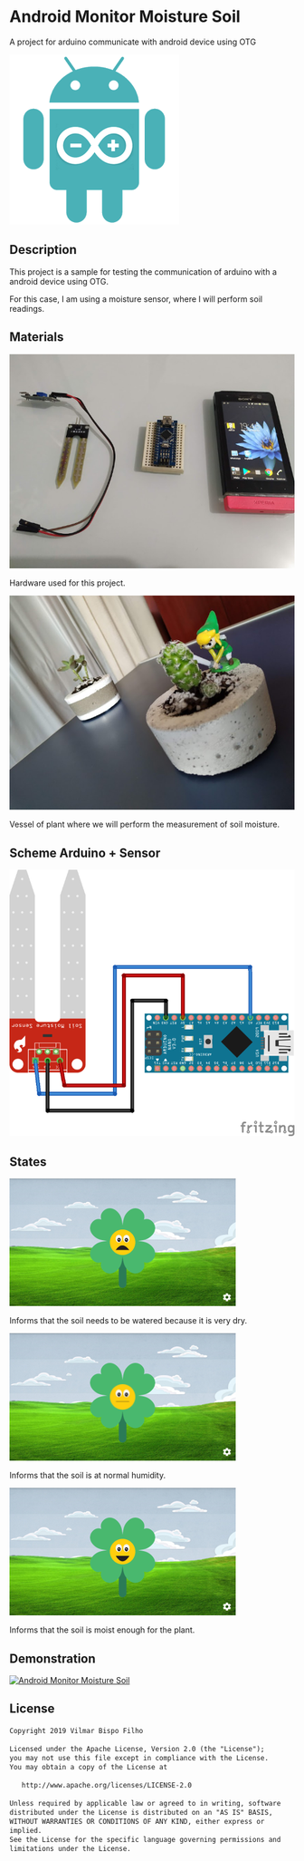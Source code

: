 Android Monitor Moisture Soil
=======

A project for arduino communicate with android device using OTG

![](images/mobile-development-arduino.png)


Description
------------
This project is a sample for testing the communication of arduino with a android device using OTG.

For this case, I am using a moisture sensor, where I will perform soil readings.


Materials
------------
![](images/hardware.png)

Hardware used for this project.


![](images/plant.png)

Vessel of plant where we will perform the measurement of soil moisture.


Scheme Arduino + Sensor
---------------------------
![](arduino/scheme_moisture_detect.png)


States
------------
![](images/smile_sad.png)

Informs that the soil needs to be watered because it is very dry.

![](images/smile_normal.png)

Informs that the soil is at normal humidity.

![](images/smile_happy.png)

Informs that the soil is moist enough for the plant.


Demonstration
----------------
[![Android Monitor Moisture Soil](https://img.youtube.com/vi/67cqbQXxT_k/0.jpg)](https://www.youtube.com/watch?v=67cqbQXxT_k)


License
--------

    Copyright 2019 Vilmar Bispo Filho

    Licensed under the Apache License, Version 2.0 (the "License");
    you may not use this file except in compliance with the License.
    You may obtain a copy of the License at

       http://www.apache.org/licenses/LICENSE-2.0

    Unless required by applicable law or agreed to in writing, software
    distributed under the License is distributed on an "AS IS" BASIS,
    WITHOUT WARRANTIES OR CONDITIONS OF ANY KIND, either express or implied.
    See the License for the specific language governing permissions and
    limitations under the License.